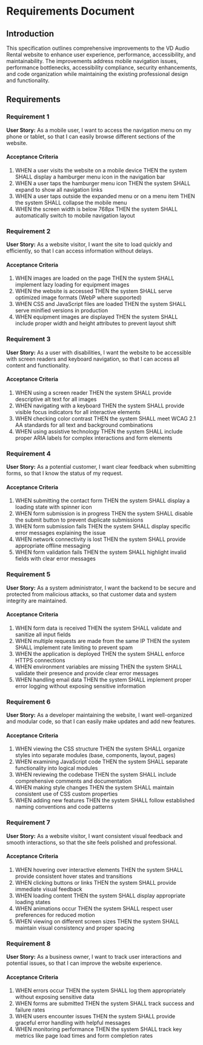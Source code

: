 # Requirements Document

## Introduction

This specification outlines comprehensive improvements to the VD Audio Rental website to enhance user experience, performance, accessibility, and maintainability. The improvements address mobile navigation issues, performance bottlenecks, accessibility compliance, security enhancements, and code organization while maintaining the existing professional design and functionality.

## Requirements

### Requirement 1

**User Story:** As a mobile user, I want to access the navigation menu on my phone or tablet, so that I can easily browse different sections of the website.

#### Acceptance Criteria

1. WHEN a user visits the website on a mobile device THEN the system SHALL display a hamburger menu icon in the navigation bar
2. WHEN a user taps the hamburger menu icon THEN the system SHALL expand to show all navigation links
3. WHEN a user taps outside the expanded menu or on a menu item THEN the system SHALL collapse the mobile menu
4. WHEN the screen width is below 768px THEN the system SHALL automatically switch to mobile navigation layout

### Requirement 2

**User Story:** As a website visitor, I want the site to load quickly and efficiently, so that I can access information without delays.

#### Acceptance Criteria

1. WHEN images are loaded on the page THEN the system SHALL implement lazy loading for equipment images
2. WHEN the website is accessed THEN the system SHALL serve optimized image formats (WebP where supported)
3. WHEN CSS and JavaScript files are loaded THEN the system SHALL serve minified versions in production
4. WHEN equipment images are displayed THEN the system SHALL include proper width and height attributes to prevent layout shift

### Requirement 3

**User Story:** As a user with disabilities, I want the website to be accessible with screen readers and keyboard navigation, so that I can access all content and functionality.

#### Acceptance Criteria

1. WHEN using a screen reader THEN the system SHALL provide descriptive alt text for all images
2. WHEN navigating with a keyboard THEN the system SHALL provide visible focus indicators for all interactive elements
3. WHEN checking color contrast THEN the system SHALL meet WCAG 2.1 AA standards for all text and background combinations
4. WHEN using assistive technology THEN the system SHALL include proper ARIA labels for complex interactions and form elements

### Requirement 4

**User Story:** As a potential customer, I want clear feedback when submitting forms, so that I know the status of my request.

#### Acceptance Criteria

1. WHEN submitting the contact form THEN the system SHALL display a loading state with spinner icon
2. WHEN form submission is in progress THEN the system SHALL disable the submit button to prevent duplicate submissions
3. WHEN form submission fails THEN the system SHALL display specific error messages explaining the issue
4. WHEN network connectivity is lost THEN the system SHALL provide appropriate offline messaging
5. WHEN form validation fails THEN the system SHALL highlight invalid fields with clear error messages

### Requirement 5

**User Story:** As a system administrator, I want the backend to be secure and protected from malicious attacks, so that customer data and system integrity are maintained.

#### Acceptance Criteria

1. WHEN form data is received THEN the system SHALL validate and sanitize all input fields
2. WHEN multiple requests are made from the same IP THEN the system SHALL implement rate limiting to prevent spam
3. WHEN the application is deployed THEN the system SHALL enforce HTTPS connections
4. WHEN environment variables are missing THEN the system SHALL validate their presence and provide clear error messages
5. WHEN handling email data THEN the system SHALL implement proper error logging without exposing sensitive information

### Requirement 6

**User Story:** As a developer maintaining the website, I want well-organized and modular code, so that I can easily make updates and add new features.

#### Acceptance Criteria

1. WHEN viewing the CSS structure THEN the system SHALL organize styles into separate modules (base, components, layout, pages)
2. WHEN examining JavaScript code THEN the system SHALL separate functionality into logical modules
3. WHEN reviewing the codebase THEN the system SHALL include comprehensive comments and documentation
4. WHEN making style changes THEN the system SHALL maintain consistent use of CSS custom properties
5. WHEN adding new features THEN the system SHALL follow established naming conventions and code patterns

### Requirement 7

**User Story:** As a website visitor, I want consistent visual feedback and smooth interactions, so that the site feels polished and professional.

#### Acceptance Criteria

1. WHEN hovering over interactive elements THEN the system SHALL provide consistent hover states and transitions
2. WHEN clicking buttons or links THEN the system SHALL provide immediate visual feedback
3. WHEN loading content THEN the system SHALL display appropriate loading states
4. WHEN animations occur THEN the system SHALL respect user preferences for reduced motion
5. WHEN viewing on different screen sizes THEN the system SHALL maintain visual consistency and proper spacing

### Requirement 8

**User Story:** As a business owner, I want to track user interactions and potential issues, so that I can improve the website experience.

#### Acceptance Criteria

1. WHEN errors occur THEN the system SHALL log them appropriately without exposing sensitive data
2. WHEN forms are submitted THEN the system SHALL track success and failure rates
3. WHEN users encounter issues THEN the system SHALL provide graceful error handling with helpful messages
4. WHEN monitoring performance THEN the system SHALL track key metrics like page load times and form completion rates